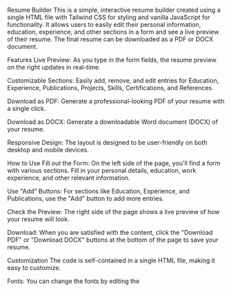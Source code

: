 Resume Builder
This is a simple, interactive resume builder created using a single HTML file with Tailwind CSS for styling and vanilla JavaScript for functionality. It allows users to easily edit their personal information, education, experience, and other sections in a form and see a live preview of their resume. The final resume can be downloaded as a PDF or DOCX document.

Features
Live Preview: As you type in the form fields, the resume preview on the right updates in real-time.

Customizable Sections: Easily add, remove, and edit entries for Education, Experience, Publications, Projects, Skills, Certifications, and References.

Download as PDF: Generate a professional-looking PDF of your resume with a single click.

Download as DOCX: Generate a downloadable Word document (DOCX) of your resume.

Responsive Design: The layout is designed to be user-friendly on both desktop and mobile devices.

How to Use
Fill out the Form: On the left side of the page, you'll find a form with various sections. Fill in your personal details, education, work experience, and other relevant information.

Use "Add" Buttons: For sections like Education, Experience, and Publications, use the "Add" button to add more entries.

Check the Preview: The right side of the page shows a live preview of how your resume will look.

Download: When you are satisfied with the content, click the "Download PDF" or "Download DOCX" buttons at the bottom of the page to save your resume.

Customization
The code is self-contained in a single HTML file, making it easy to customize.

Fonts: You can change the fonts by editing the <style> section in the <head> of the HTML file. The current fonts are 'Palatino Linotype' for headings and 'Calibri' for body text.

Colors and Styling: All styling is handled with Tailwind CSS classes. You can modify these classes to change colors, spacing, and layout.

New Sections: You can add new sections by creating a new <div> in the form and a corresponding section in the resume preview. You will also need to update the JavaScript to handle the new fields.

Technologies Used
HTML: For the structure of the document.

Tailwind CSS: A utility-first CSS framework for rapid styling.

JavaScript: For handling form inputs, live updates, and download functionality.

html2pdf.js: A third-party library used to generate the PDF download.

docx: A third-party library used to generate the DOCX download.

Feel free to modify and adapt this resume builder to your needs!
